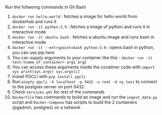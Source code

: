 Run the follwoing commands in Git Bash

1. ```docker run hello-world``` : fetches a image for hello-world from dockerhub and runs it
2. ```docker run -it python:3.9``` : fetches a image of python and runs it in interactive mode
3. ```docker run -it ubuntu bash``` : fetches a ubuntu image and runs bash in interactive mode
4. ```docker run -it --entrypoint=bash python:3.9``` : opens bash in python, you can use pip here
5. You can supply arguments to your container like this - ```docker run -it test:<name_of_container> arg1 arg2```
6. You can access these arguments inside the conatiner code with ```import sys print(sys.argv) sys.argv[i]```
7. Install PGCLI with ```pip install pgcli```
10. Run ```winpty pgcli -h localhost -p 5432 -u root -d ny_taxi``` to connect to the postgres server on port 5432
11. Check `services.yml` for rest of the commands
12. `Dockerfile` has commands to build an image and run the `ingest_data.py` script and `Docker-Compose` has scripts to build the 2 containers (pgadmin, postgres) on a network
